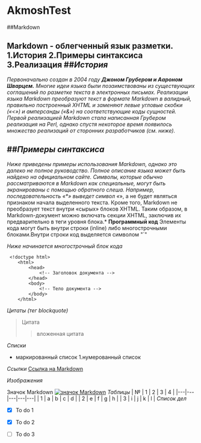 # AkmoshTest

##Markdown

Markdown - облегченный язык разметки.
1.История
2.Примеры синтаксиса 
3.Реализация
##*История*
---
*Первоначально создан в 2004 году **Джоном Грубером и Аароном Шварцем.** Многие идеи языка были позаимствованы из существующих соглашений по разметке текста в электронных письмах. Реализации языка Markdown преобразуют текст в формате Markdown в валидный, правильно построенный XHTML и заменяют левые угловые скобки («<») и амперсанды («&») на соответствующие коды сущностей. Первой реализацией Markdown стала написанная Грубером реализация на Perl, однако спустя некоторое время появилось множество реализаций от сторонних разработчиков (см. ниже).*

##*Примеры синтаксиса*
---
*Ниже приведены примеры использования Markdown, однако это далеко не полное руководство. Полное описание языка может быть найдено на официальном сайте. Символы, которые обычно рассматриваются в Markdown как специальные, могут быть экранированы с помощью обратного слеша. Например, последовательность «\*» выведет символ «*», а не будет являться признаком начала выделенного текста. Кроме того, Markdown не преобразует текст внутри «сырых» блоков XHTML. Таким образом, в Markdown-документ можно включать секции XHTML, заключив их предварительно в теги уровня блока.*
**Программный код**
Элементы кода могут быть внутри строки (inline) либо многострочными блоками.Внутри строки код выделяется символом "`"

*Ниже начинается многострочный блок кода*
```
 <!doctype html>
    <html>
        <head>
            <!-- Заголовок документа -->
        </head>
        <body>
            <!-- Тело документа -->
        </body>
    </html>
```
*Цитаты (тег blockquote)*
>Цитата 
>> вложенная цитата

*Списки*
* маркированный список 
1.нумерованный список

*Ссылки*
[Ссылка на Markdown](https://ru.wikipedia.org/wiki/Markdown)

*Изображения*

Значок Markdown
[![значок Markdown](https://upload.wikimedia.org/wikipedia/commons/thumb/4/48/Markdown-mark.svg/1024px-Markdown-mark.svg.png)](https://ru.wikipedia.org/wiki/Markdown)
*Таблицы*
| № | 1 | 2 | 3 | 4 |
|---|---|---|---|---|
| 1 | a | b | c | d |
| 2 | e | f | g | h |
| 3 | i | j | k | l |
*Список дел*
* [x] To do 1
* [x] To do 2
* [ ] To do 3

